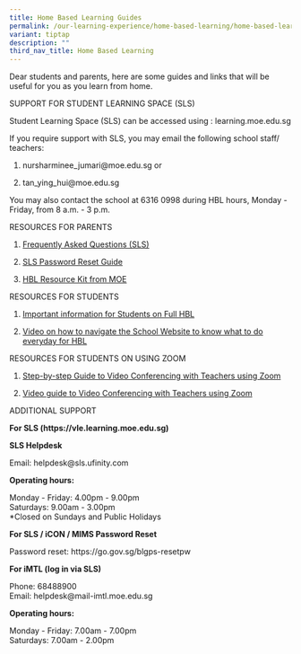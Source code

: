 ```yaml
---
title: Home Based Learning Guides
permalink: /our-learning-experience/home-based-learning/home-based-learning-guides/
variant: tiptap
description: ""
third_nav_title: Home Based Learning
---
```

<p>Dear students and parents, here are some guides and links that will be
useful for you as you learn from home.</p>
<p>SUPPORT FOR STUDENT LEARNING SPACE (SLS)</p>
<p>Student Learning Space (SLS) can be accessed using :&nbsp;<a rel="noopener noreferrer nofollow" target="_blank">learning.moe.edu.sg</a>
</p>
<p>If you require support with SLS, you may email the following school staff/
teachers:</p>
<ol data-tight="true" class="tight">
<li>
<p><a rel="noopener noreferrer nofollow" target="_blank">nursharminee_jumari@moe.edu.sg</a>&nbsp;or</p>
</li>
<li>
<p><a rel="noopener noreferrer nofollow" target="_blank">tan_ying_hui@moe.edu.sg</a>
</p>
</li>
</ol>
<p>You may also contact the school at 6316 0998 during HBL hours, Monday
- Friday, from 8 a.m. - 3 p.m.</p>
<p>RESOURCES FOR PARENTS</p>
<ol data-tight="true" class="tight">
<li>
<p><a href="https://drive.google.com/file/d/11vm0rWED2kYtVsnZ8slXliHeylugFjLK/view?usp=sharing" rel="noopener noreferrer nofollow" target="_blank">Frequently Asked Questions (SLS)</a>
</p>
</li>
<li>
<p><a href="https://drive.google.com/file/d/1yFNJsPBQ_sQ65Fo84-VEFYwoPKtEny-c/view?usp=sharing" rel="noopener noreferrer nofollow" target="_blank">SLS Password Reset Guide</a>
</p>
</li>
<li>
<p><a href="https://drive.google.com/file/d/1qJmB6sg7Vfmuwu0m-AMj4RUER54Ql5ze/view?usp=sharing" rel="noopener noreferrer nofollow" target="_blank">HBL Resource Kit from MOE</a>
</p>
</li>
</ol>
<p>RESOURCES FOR STUDENTS</p>
<ol data-tight="true" class="tight">
<li>
<p><a href="https://docs.google.com/presentation/d/1JflvWBxe0xunMRRgFCdqiO2byCHwQj5lK_W5cDhgUu4/edit?usp=sharing" rel="noopener noreferrer nofollow" target="_blank">Important information for Students on Full HBL</a>
</p>
</li>
<li>
<p><a href="https://youtu.be/vnRGGbCWyyo" rel="noopener noreferrer nofollow" target="_blank">Video on how to navigate the School Website to know what to do everyday for HBL</a>
</p>
</li>
</ol>
<p>RESOURCES FOR STUDENTS ON USING ZOOM</p>
<ol data-tight="true" class="tight">
<li>
<p><a href="https://drive.google.com/file/d/1KUgormPD31MseRQ5uK9jRRAMVXZlXPgu/view?usp=sharing" rel="noopener noreferrer nofollow" target="_blank">Step-by-step Guide to Video Conferencing with Teachers using Zoom</a>
</p>
</li>
<li>
<p><a href="https://drive.google.com/file/d/1aXjvS7RyduUJa5dXjw3HnwB5dFQCoF12/view" rel="noopener noreferrer nofollow" target="_blank">Video guide to Video Conferencing with Teachers using Zoom</a>
</p>
</li>
</ol>
<p>ADDITIONAL SUPPORT</p>
<p><strong>For SLS (<a rel="noopener noreferrer nofollow" target="_blank">https://vle.learning.moe.edu.sg</a>)</strong>
</p>
<p><strong>SLS Helpdesk</strong>
</p>
<p>Email:&nbsp;<a rel="noopener noreferrer nofollow" target="_blank">helpdesk@sls.ufinity.com</a>
</p>
<p><strong>Operating hours:</strong>
</p>
<p>Monday - Friday: 4.00pm - 9.00pm
<br>Saturdays: 9.00am - 3.00pm
<br>*Closed on Sundays and Public Holidays</p>
<p><strong>For SLS / iCON / MIMS Password Reset</strong>
</p>
<p>Password reset:&nbsp;<a rel="noopener noreferrer nofollow" target="_blank">https://go.gov.sg/blgps-resetpw</a>
</p>
<p><strong>For iMTL (log in via SLS)</strong>
</p>
<p>Phone: 68488900
<br>Email:&nbsp;<a rel="noopener noreferrer nofollow" target="_blank">helpdesk@mail-imtl.moe.edu.sg</a>
</p>
<p><strong>Operating hours:</strong>
</p>
<p>Monday - Friday: 7.00am - 7.00pm
<br>Saturdays: 7.00am - 2.00pm</p>
<p>&nbsp;</p>